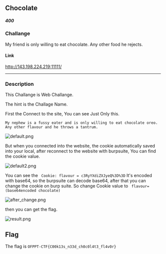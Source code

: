 ## Chocolate
##### 400
### Challange

My friend is only willing to eat chocolate. Any other food he rejects.

#### Link
http://143.198.224.219:11111/

---
### Description

This Challange is Web Challange.

The hint is the Challage Name.


First the Connect to the site, You can see Just Only this.

```My nephew is a fussy eater and is only willing to eat chocolate oreo. Any other flavour and he throws a tantrum.```

![default.png](./default.png)

But when you connected into the website, the cookie automatically saved into your local, after reconnect to the website with burpsuite, You can find the cookie value. 

![default2.png](./default2.png)

You can see the 
``` Cookie: flavour = c3RyYXdiZXJyeQ%3D%3D```
It's encoded with base64, so the burpsuite can decode base64, after that you can change the cookie on burp suite. So change Cookie value to 
``` flavour=(base64encoded chocolate)```

![after_change.png](./after_change.png)

then you can get the flag.

![result.png](./result.png)

## Flag
The flag is ```OFPPT-CTF{C00k13s_n33d_ch0c0l4t3_fl4v0r}```